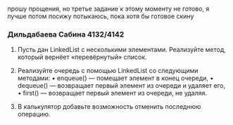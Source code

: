 прошу прощения, но третье задание к этому моменту не готово, я лучше потом посижу потыкаюсь, пока хотя бы готовое скину
### Дильдабаева Сабина 4132/4142
1) Пусть дан LinkedList с несколькими элементами. Реализуйте метод, который вернёет «перевёрнутый» список.

2) Реализуйте очередь с помощью LinkedList со следующими методами:
• enqueue() — помещает элемент в конец очереди,
• dequeue() — возвращает первый элемент из очереди и удаляет его,
• first() — возвращает первый элемент из очереди, не удаляя.

3) В калькулятор добавьте возможность отменить последнюю операцию.
